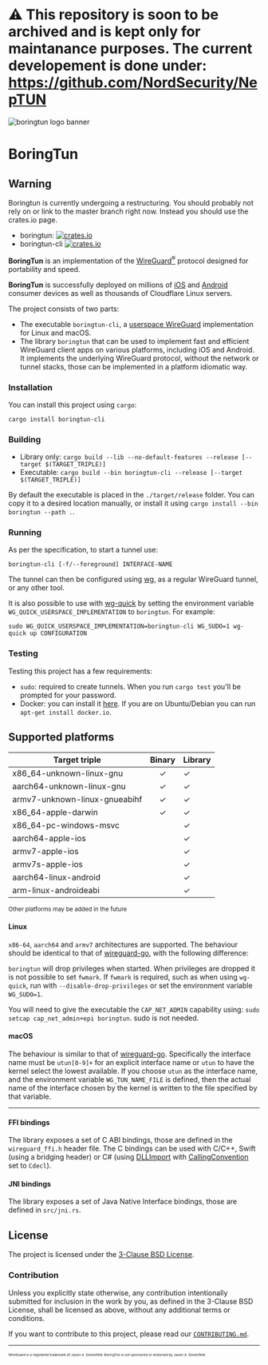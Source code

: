 # ⚠️ This repository is soon to be archived and is kept only for maintanance purposes. The current developement is done under: https://github.com/NordSecurity/NepTUN

![boringtun logo banner](./banner.png)

# BoringTun

## Warning
Boringtun is currently undergoing a restructuring. You should probably not rely on or link to
the master branch right now. Instead you should use the crates.io page.

- boringtun: [![crates.io](https://img.shields.io/crates/v/boringtun.svg)](https://crates.io/crates/boringtun)
- boringtun-cli [![crates.io](https://img.shields.io/crates/v/boringtun-cli.svg)](https://crates.io/crates/boringtun-cli)

**BoringTun** is an implementation of the [WireGuard<sup>®</sup>](https://www.wireguard.com/) protocol designed for portability and speed.

**BoringTun** is successfully deployed on millions of [iOS](https://apps.apple.com/us/app/1-1-1-1-faster-internet/id1423538627) and [Android](https://play.google.com/store/apps/details?id=com.cloudflare.onedotonedotonedotone&hl=en_US) consumer devices as well as thousands of Cloudflare Linux servers.

The project consists of two parts:

* The executable `boringtun-cli`, a [userspace WireGuard](https://www.wireguard.com/xplatform/)
  implementation for Linux and macOS.
* The library `boringtun` that can be used to implement fast and efficient WireGuard client apps on various platforms, including iOS and Android. It implements the underlying WireGuard protocol, without the network or tunnel stacks, those can be implemented in a platform idiomatic way.

### Installation

You can install this project using `cargo`:

```
cargo install boringtun-cli
```

### Building

- Library only: `cargo build --lib --no-default-features --release [--target $(TARGET_TRIPLE)]`
- Executable: `cargo build --bin boringtun-cli --release [--target $(TARGET_TRIPLE)]`

By default the executable is placed in the `./target/release` folder. You can copy it to a desired location manually, or install it using `cargo install --bin boringtun --path .`.

### Running

As per the specification, to start a tunnel use:

`boringtun-cli [-f/--foreground] INTERFACE-NAME`

The tunnel can then be configured using [wg](https://git.zx2c4.com/WireGuard/about/src/tools/man/wg.8), as a regular WireGuard tunnel, or any other tool.

It is also possible to use with [wg-quick](https://git.zx2c4.com/WireGuard/about/src/tools/man/wg-quick.8) by setting the environment variable `WG_QUICK_USERSPACE_IMPLEMENTATION` to `boringtun`. For example:

`sudo WG_QUICK_USERSPACE_IMPLEMENTATION=boringtun-cli WG_SUDO=1 wg-quick up CONFIGURATION`

### Testing

Testing this project has a few requirements:

- `sudo`: required to create tunnels. When you run `cargo test` you'll be prompted for your password.
- Docker: you can install it [here](https://www.docker.com/get-started). If you are on Ubuntu/Debian you can run `apt-get install docker.io`.

## Supported platforms

Target triple                 |Binary|Library|
------------------------------|:----:|------|
x86_64-unknown-linux-gnu      |  ✓   | ✓    |
aarch64-unknown-linux-gnu     |  ✓   | ✓    |
armv7-unknown-linux-gnueabihf |  ✓   | ✓    |
x86_64-apple-darwin           |  ✓   | ✓    |
x86_64-pc-windows-msvc        |      | ✓    |
aarch64-apple-ios             |      | ✓    |
armv7-apple-ios               |      | ✓    |
armv7s-apple-ios              |      | ✓    |
aarch64-linux-android         |      | ✓    |
arm-linux-androideabi         |      | ✓    |

<sub>Other platforms may be added in the future</sub>

#### Linux

`x86-64`, `aarch64` and `armv7` architectures are supported. The behaviour should be identical to that of [wireguard-go](https://git.zx2c4.com/wireguard-go/about/), with the following difference:

`boringtun` will drop privileges when started. When privileges are dropped it is not possible to set `fwmark`. If `fwmark` is required, such as when using `wg-quick`, run with `--disable-drop-privileges` or set the environment variable `WG_SUDO=1`.

You will need to give the executable the `CAP_NET_ADMIN` capability using: `sudo setcap cap_net_admin+epi boringtun`. sudo is not needed.

#### macOS

The behaviour is similar to that of [wireguard-go](https://git.zx2c4.com/wireguard-go/about/). Specifically the interface name must be `utun[0-9]+` for an explicit interface name or `utun` to have the kernel select the lowest available. If you choose `utun` as the interface name, and the environment variable `WG_TUN_NAME_FILE` is defined, then the actual name of the interface chosen by the kernel is written to the file specified by that variable.

---

#### FFI bindings

The library exposes a set of C ABI bindings, those are defined in the `wireguard_ffi.h` header file. The C bindings can be used with C/C++, Swift (using a bridging header) or C# (using [DLLImport](https://docs.microsoft.com/en-us/dotnet/api/system.runtime.interopservices.dllimportattribute?view=netcore-2.2) with [CallingConvention](https://docs.microsoft.com/en-us/dotnet/api/system.runtime.interopservices.dllimportattribute.callingconvention?view=netcore-2.2) set to `Cdecl`).

#### JNI bindings

The library exposes a set of Java Native Interface bindings, those are defined in `src/jni.rs`.

## License

The project is licensed under the [3-Clause BSD License](https://opensource.org/licenses/BSD-3-Clause).

### Contribution

Unless you explicitly state otherwise, any contribution intentionally submitted for inclusion in the work by you, as defined in the 3-Clause BSD License, shall be licensed as above, without any additional terms or conditions.

If you want to contribute to this project, please read our [`CONTRIBUTING.md`].

[`CONTRIBUTING.md`]: https://github.com/cloudflare/.github/blob/master/CONTRIBUTING.md

---
<sub><sub><sub><sub>WireGuard is a registered trademark of Jason A. Donenfeld. BoringTun is not sponsored or endorsed by Jason A. Donenfeld.</sub></sub></sub></sub>
